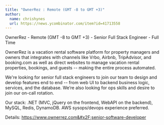 ```yaml
---
title: "OwnerRez : Remote (GMT -8 to GMT +3)"
author:
  name: chrishynes
  url: https://news.ycombinator.com/item?id=41713558
---
```

OwnerRez - Remote (GMT -8 to GMT +3) - Senior Full Stack Engineer - Full Time

OwnerRez is a vacation rental software platform for property managers and owners that integrates with channels like Vrbo, Airbnb, TripAdvisor, and booking.com as well as direct websites to manage vacation rental properties, bookings, and guests -- making the entire process automated.

We&#x27;re looking for senior full stack engineers to join our team to design and develop features end to end -- from web UI to backend business logic, services, and the database. We’re also looking for ops skills and desire to join our on-call rotation.

Our stack: .NET (MVC, jQuery on the frontend, WebAPI on the backend), MySQL, Redis, DynamoDB. AWS sysops&#x2F;devops experience preferred.

Details: <a href="https:&#x2F;&#x2F;www.ownerrez.com&#x2F;senior-software-developer" rel="nofollow">https:&#x2F;&#x2F;www.ownerrez.com&#x2F;senior-software-developer</a>
<JobApplication />
